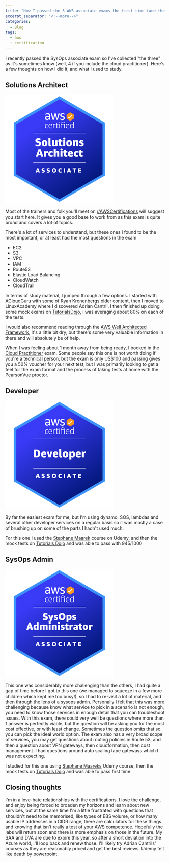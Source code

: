 ```yaml
---
title: "How I passed the 3 AWS associate exams the first time (and the cloud practitioner!)"
excerpt_separator: "<!--more-->"
categories:
  - Blog
tags:
  - aws
  - certification
---
```


I recently passed the SysOps associate exam so I've collected "the three" as it's sometimes know (well, 4 if you include the cloud practitioner). Here's a few thoughts on how I did it, and what I used to study.

## Solutions Architect

![SAA](/assets/post_images/2023/badge_saa.png)

Most of the trainers and folk you'll meet on [r/AWSCertifications](https://www.reddit.com/r/AWSCertifications/) will suggest you start here. It gives you a good base to work from as this exam is quite broad and covers a lot of topics.

There's a lot of services to understand, but these ones I found to be the most important, or at least had the most questions in the exam

* EC2
* S3
* VPC
* IAM
* Route53
* Elastic Load Balancing
* CloudWatch
* CloudTrail

In terms of study material, I jumped through a few options. I started with ACloudGuru with some of Ryan Kronenbergs older content, then I moved to LinuxAcademy where I discovered Adrian Cantril. I then finished up
doing some mock exams on [TutorialsDojo](https://portal.tutorialsdojo.com/courses/aws-certified-solutions-architect-associate-practice-exams/), I was averaging about 80% on each of the tests.

I would also recommend reading through the [AWS Well Architected Framework](https://docs.aws.amazon.com/wellarchitected/latest/framework/the-pillars-of-the-framework.html), it's a little bit dry, but there's some very valuable information in there and will absolutely be of help.

When I was feeling about 1 month away from being ready, I booked in the [Cloud Practitioner](https://aws.amazon.com/certification/certified-cloud-practitioner/) exam. Some people say this one is not worth doing if you're a technical person, but the exam is only US$100 and passing gives you a 50%
voucher for your next test, but I was primarily looking to get a feel for the exam format and the process of taking tests at home with the PearsonVue proctor.

## Developer

![DVA](/assets/post_images/2023/badge_dva.png)

By far the easiest exam for me, but I'm using dynamo, SQS, lambdas and several other developer services on a regular basis so it was mostly a case of brushing up on some of the parts I hadn't used much.

For this one I used the [Stephane Maarek](https://www.udemy.com/course/aws-certified-developer-associate-dva-c01/) course on Udemy, and then the mock tests on [Tutorials Dojo](https://portal.tutorialsdojo.com/courses/aws-certified-developer-associate-practice-exams/) and was able to pass with 945/1000

## SysOps Admin

![SOA](/assets/post_images/2023/badge_soa.png)

This one was considerably more challenging than the others, I had quite a gap of time before I got to this one (we managed to squeeze in a few more children which kept me too busy!), so I had to re-visit a lot of material, and then through the lens of a sysops admin. Personally I felt that this was more challenging because know what service to pick in a scenario is not enough, you need to know those services in enough detail that you can troubleshoot issues. With this exam, there could very well be questions where more than 1 answer is perfectly viable, but the question will be asking you for the most cost effective, or with least change. Sometimes the question omits that so you can pick the ideal world option.
The exam also has a very broad scope of services, you may get questions about routing policies in Route 53, and then a question about VPN gateways, then cloudformation, then cost management. I had questions around auto scaling tape gateways which I was not expecting.

I studied for this one using [Stephane Maareks](https://www.udemy.com/course/ultimate-aws-certified-sysops-administrator-associate/) Udemy course, then the mock tests on [Tutorials Dojo](https://portal.tutorialsdojo.com/courses/aws-certified-sysops-administrator-associate-practice-exams/) and was able to pass first time.

## Closing thoughts

I'm in a love-hate relationships with the certifications. I love the challenge, and enjoy being forced to broaden my horizons and learn about new services, but at the same time I'm a little frustrated with questions that shouldn't need to be memorised, like types of EBS volume, or how many usable IP addresses in a CIDR range, there are calculators for these things and knowing that isn't really a test of your AWS competence. Hopefully the labs will return soon and there is more emphasis on those in the future.
My SAA and DVA are due to expire this year, so after a short deviation into the Azure world, I'll loop back and renew those. I'll likely try Adrian Cantrils' courses as they are reasonably priced and get the best reviews. Udemy felt like death by powerpoint.


